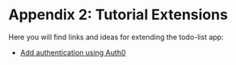 # Appendix 2: Tutorial Extensions

Here you will find links and ideas for extending the todo-list app:

* [Add authentication using Auth0](https://kmaida.gitbooks.io/authenticate-angular-with-auth0/)

